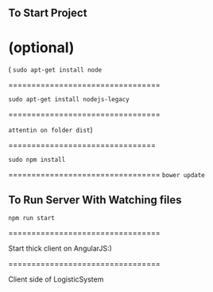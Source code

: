 ## To Start Project
(optional)
=================================

( `sudo apt-get install node`
 
=================================

 `sudo apt-get install nodejs-legacy`
 
=================================

 `attentin on folder dist`)
 
================================

`sudo npm install`

=================================
`bower update`

## To Run Server With Watching files
`npm run start`

=================================

Start thick client on AngularJS:)

=================================

Client side of LogisticSystem

